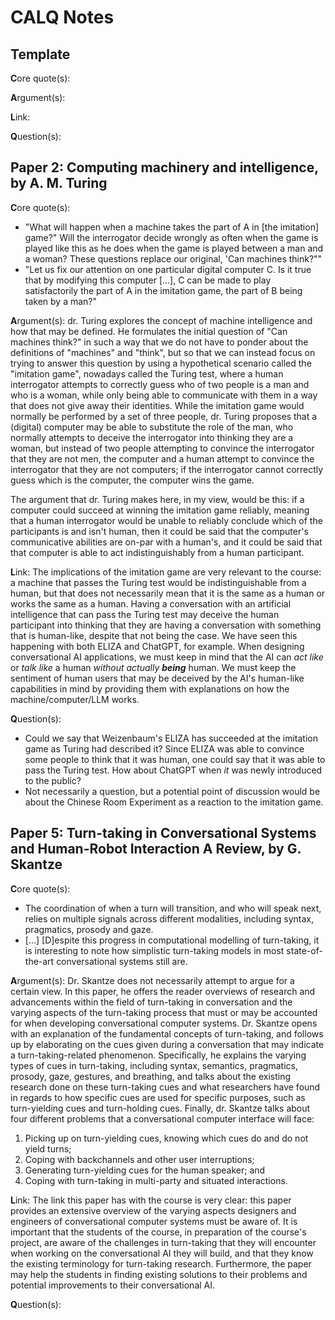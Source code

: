 # CALQ Notes

## Template
**C**ore quote(s):

**A**rgument(s):

**L**ink: 

**Q**uestion(s): 

## Paper 2: Computing machinery and intelligence, by A. M. Turing
**C**ore quote(s):
- "What will happen when a machine takes the part of A in [the imitation] game?" Will the interrogator decide wrongly as often when the game is played like this as he does when the game is played between a man and a woman? These questions replace our original, 'Can machines think?""
- "Let us fix our attention on one particular digital computer C. Is it true that by modifying this computer [...], C can be made to play satisfactorily the part of A in the imitation game, the part of B being taken by a man?"

**A**rgument(s): dr. Turing explores the concept of machine intelligence and how that may be defined.
He formulates the initial question of "Can machines think?" in such a way that we do not have to ponder about the definitions of "machines" and "think", but so that we can instead focus on trying to answer this question by using a hypothetical scenario called the "imitation game", nowadays called the Turing test, where a human interrogator attempts to correctly guess who of two people is a man and who is a woman, while only being able to communicate with them in a way that does not give away their identities.
While the imitation game would normally be performed by a set of three people, dr. Turing proposes that a (digital) computer may be able to substitute the role of the man, who normally attempts to deceive the interrogator into thinking they are a woman, but instead of two people attempting to convince the interrogator that they are not men, the computer and a human attempt to convince the interrogator that they are not computers; if the interrogator cannot correctly guess which is the computer, the computer wins the game.

The argument that dr. Turing makes here, in my view, would be this: if a computer could succeed at winning the imitation game reliably, meaning that a human interrogator would be unable to reliably conclude which of the participants is and isn't human, then it could be said that the computer's communicative abilities are on-par with a human's, and it could be said that that computer is able to act indistinguishably from a human participant.

**L**ink: The implications of the imitation game are very relevant to the course: a machine that passes the Turing test would be indistinguishable from a human, but that does not necessarily mean that it is the same as a human or works the same as a human.
Having a conversation with an artificial intelligence that can pass the Turing test may deceive the human participant into thinking that they are having a conversation with something that is human-like, despite that not being the case.
We have seen this happening with both ELIZA and ChatGPT, for example.
When designing conversational AI applications, we must keep in mind that the AI can *act like* or *talk like* a human *without actually **being*** human.
We must keep the sentiment of human users that may be deceived by the AI's human-like capabilities in mind by providing them with explanations on how the machine/computer/LLM works.

**Q**uestion(s): 
- Could we say that Weizenbaum's ELIZA has succeeded at the imitation game as Turing had described it? Since ELIZA was able to convince some people to think that it was human, one could say that it was able to pass the Turing test. How about ChatGPT when *it* was newly introduced to the public?
-  Not necessarily a question, but a potential point of discussion would be about the Chinese Room Experiment as a reaction to the imitation game.

## Paper 5: Turn-taking in Conversational Systems and Human-Robot Interaction A Review, by G. Skantze
**C**ore quote(s):
- The coordination of when a turn will transition, and who will speak next, relies on multiple signals across different modalities, including syntax, pragmatics, prosody and gaze.
- [...] [D]espite this progress in computational modelling of turn-taking, it is interesting to note how simplistic turn-taking models in most state-of-the-art conversational systems still are.

**A**rgument(s):
Dr. Skantze does not necessarily attempt to argue for a certain view.
In this paper, he offers the reader overviews of research and advancements within the field of turn-taking in conversation and the varying aspects of the turn-taking process that must or may be accounted for when developing conversational computer systems.
Dr. Skantze opens with an explanation of the fundamental concepts of turn-taking, and follows up by elaborating on the cues given during a conversation that may indicate a turn-taking-related phenomenon.
Specifically, he explains the varying types of cues in turn-taking, including syntax, semantics, pragmatics, prosody, gaze, gestures, and breathing, and talks about the existing research done on these turn-taking cues and what researchers have found in regards to how specific cues are used for specific purposes, such as turn-yielding cues and turn-holding cues.
Finally, dr. Skantze talks about four different problems that a conversational computer interface will face:
1. Picking up on turn-yielding cues, knowing which cues do and do not yield turns;
2. Coping with backchannels and other user interruptions;
3. Generating turn-yielding cues for the human speaker; and
4. Coping with turn-taking in multi-party and situated interactions.

**L**ink: 
The link this paper has with the course is very clear: this paper provides an extensive overview of the varying aspects designers and engineers of conversational computer systems must be aware of.
It is important that the students of the course, in preparation of the course's project, are aware of the challenges in turn-taking that they will encounter when working on the conversational AI they will build, and that they know the existing terminology for turn-taking research.
Furthermore, the paper may help the students in finding existing solutions to their problems and potential improvements to their conversational AI.

**Q**uestion(s): 